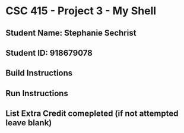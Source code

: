# CSC 415 - Project 3 - My Shell

## Student Name: Stephanie Sechrist

## Student ID: 918679078

## Build Instructions

## Run Instructions

## List Extra Credit comepleted (if not attempted leave blank)
